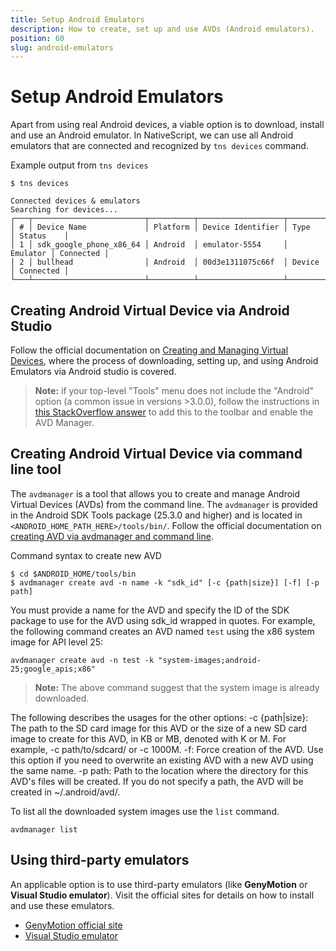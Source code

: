 ```yaml
---
title: Setup Android Emulators
description: How to create, set up and use AVDs (Android emulators).
position: 60
slug: android-emulators
---
```


# Setup Android Emulators

Apart from using real Android devices, a viable option is to download, install and use an Android emulator.
In NativeScript, we can use all Android emulators that are connected and recognized by `tns devices` command.

Example output from `tns devices`

```
$ tns devices

Connected devices & emulators
Searching for devices...
┌───┬─────────────────────────┬──────────┬───────────────────┬──────────┬───────────┐
│ # │ Device Name             │ Platform │ Device Identifier │ Type     │ Status    │
│ 1 │ sdk_google_phone_x86_64 │ Android  │ emulator-5554     │ Emulator │ Connected │
│ 2 │ bullhead                │ Android  │ 00d3e1311075c66f  │ Device   │ Connected │
└───┴─────────────────────────┴──────────┴───────────────────┴──────────┴───────────┘
```

## Creating Android Virtual Device via Android Studio

Follow the official documentation on [Creating and Managing Virtual Devices](https://developer.android.com/studio/run/managing-avds.html), where the process of downloading, setting up, and using Android Emulators via Android studio is covered.

> **Note:** if your top-level "Tools" menu does not include the "Android" option (a common issue in versions >3.0.0), follow the instructions in [this StackOverflow answer](https://stackoverflow.com/questions/46948322/how-to-open-avd-manager-in-android-studio-3-0-version) to add this to the toolbar and enable the AVD Manager.


## Creating Android Virtual Device via command line tool

The `avdmanager` is a tool that allows you to create and manage Android Virtual Devices (AVDs) from the command line.
The `avdmanager` is provided in the Android SDK Tools package (25.3.0 and higher) and is located in `<ANDROID_HOME_PATH_HERE>/tools/bin/`.
Follow the official documentation on [creating AVD via avdmanager and command line](https://developer.android.com/studio/command-line/avdmanager.html).

Command syntax to create new AVD 
```Shell
$ cd $ANDROID_HOME/tools/bin
$ avdmanager create avd -n name -k "sdk_id" [-c {path|size}] [-f] [-p path]
```

You must provide a name for the AVD and specify the ID of the SDK package to use for the AVD using sdk_id wrapped in quotes. 
For example, the following command creates an AVD named `test` using the x86 system image for API level 25:

```Shell
avdmanager create avd -n test -k "system-images;android-25;google_apis;x86"
```

> **Note:** The above command suggest that the system image is already downloaded.

The following describes the usages for the other options:
-c {path|size}: The path to the SD card image for this AVD or the size of a new SD card image to create for this AVD, in KB or MB, denoted with K or M. For example, -c path/to/sdcard/ or -c 1000M.
-f: Force creation of the AVD. Use this option if you need to overwrite an existing AVD with a new AVD using the same name.
-p path: Path to the location where the directory for this AVD's files will be created. If you do not specify a path, the AVD will be created in ~/.android/avd/.

To list all the downloaded system images use the `list` command.
```Shell
avdmanager list
```

## Using third-party emulators

An applicable option is to use third-party emulators (like **GenyMotion** or **Visual Studio emulator**).
Visit the official sites for details on how to install and use these emulators.

- [GenyMotion official site](https://www.genymotion.com)
- [Visual Studio emulator](https://www.visualstudio.com/vs/msft-android-emulator/)
